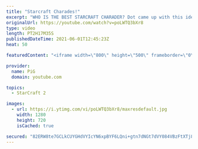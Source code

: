 ```yaml
---
title: "Starcraft Charades!"
excerpt: "WHO IS THE BEST STARCRAFT CHARADER? Dot came up with this idea of Starcraft Charades and it turned out to be a blast! THE RULES: At certain points during a 1v1 we pause the game so that the players can play charades, with PiG as their guesser. The one with the least points is punished by the Wheel of"
originalUrl: https://youtube.com/watch?v=poLWTQ3bXr8
type: video
length: PT2H17M35S
publishedDateTime: 2021-06-01T12:45:23Z
heat: 50

featuredContent: "<iframe width=\"800\" height=\"500\" frameborder=\"0\" src=\"https://www.youtube.com/embed/poLWTQ3bXr8\" allow=\"accelerometer; autoplay; encrypted-media; gyroscope; picture-in-picture\" allowfullscreen></iframe>"

provider:
  name: PiG
  domain: youtube.com

topics:
  - StarCraft 2

images:
  - url: https://i.ytimg.com/vi/poLWTQ3bXr8/maxresdefault.jpg
    width: 1280
    height: 720
    isCached: true

secured: "82ERW8te7GCLkCUYGHdVYIcYN6xpBYF6LQni+gtn7dNGt7dVY084VBzFtXTj8EMPowIYnoAe3Ckkmpvr64YzoKWRB/QdmnV1eCBQvfmKEJm2goLWWK3azsnbz44v9yi0ovjj+5mXBrA+qNhIud3MKab3j67zCIIupGJXO/fhQWJq2EtBr9igIDiMeWRw3kLU3yILMwBUr+c1XIGfgOyvdyRMBBFIjg3TzPd4fXdJUOnzPRtL+2m9phIZ9MxDs6khDUr5jUJLSQSmGltO0wN7/WpFDEUmo2CVmaf1tbncyvfk/Obs5flGJyRBYH/gNW6MjCgiqP73TY5fQsLKp0eg4sk6pRom9LmUYAYgjGS1uIQbntCykWMp6s7LlMUvhHSZzpbzKXYqkYYRsT6nzxYGXFYYrrQsjlc345NMxr+e+t4=;mpKZAsJIo6MlEKodEOXowA=="
---
```


